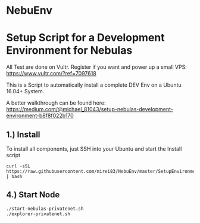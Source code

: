 # NebuEnv

Setup Script for a Development Environment for Nebulas
==================

All Test are done on Vultr. Register if you want and power up a small VPS: https://www.vultr.com/?ref=7097618

This is a Script to automatically install a complete DEV Env on a Ubuntu 16.04+ System.

A better walkthrough can be found here: https://medium.com/@michael_81043/setup-nebulas-development-environment-b8f8f022b170


1.)  Install 
------------------------
To install all components, just SSH into your Ubuntu and start the Install script

```shell
curl -sSL https://raw.githubusercontent.com/mirei83/NebuEnv/master/SetupEnvironment.sh | bash
```

4.) Start Node
------------------------
```shell
./start-nebulas-privatenet.sh
./explorer-privatenet.sh
```



